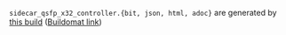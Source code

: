 `sidecar_qsfp_x32_controller.{bit, json, html, adoc}` are generated by
[this build](https://github.com/oxidecomputer/quartz/runs/9648374655)
([Buildomat link](https://buildomat.eng.oxide.computer/wg/0/details/01GJG8F78QWQBTFNR6JE42YH1G/fefxFo2mhhsBFw84qUDDVfoJT2lakQqTqtmMZw2LAjwZ2RgX/01GJG8FF7SG48RT28ET3667VRQ))
